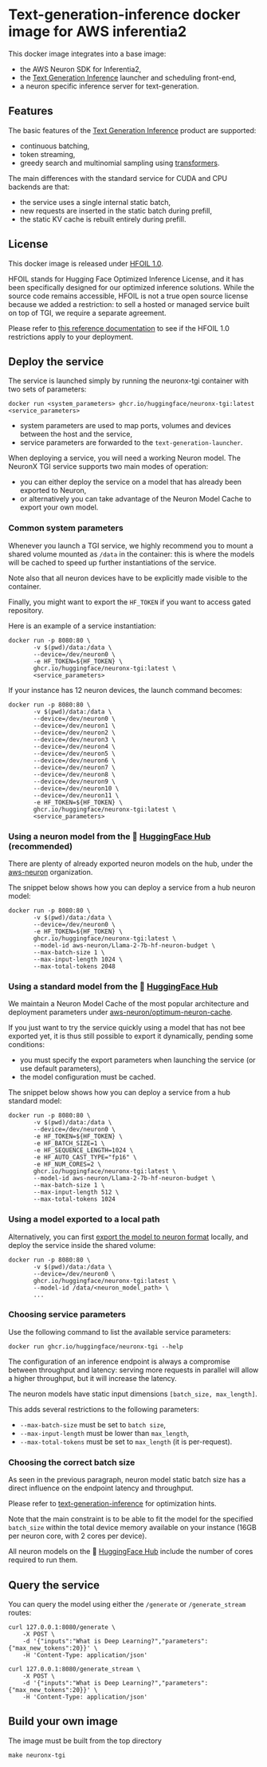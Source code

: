 # Text-generation-inference docker image for AWS inferentia2

This docker image integrates into a base image:

- the AWS Neuron SDK for Inferentia2,
- the [Text Generation Inference](https://github.com/huggingface/text-generation-inference) launcher and scheduling front-end,
- a neuron specific inference server for text-generation.

## Features

The basic features of the [Text Generation Inference](https://github.com/huggingface/text-generation-inference) product are supported:

- continuous batching,
- token streaming,
- greedy search and multinomial sampling using [transformers](https://huggingface.co/docs/transformers/generation_strategies#customize-text-generation).

The main differences with the standard service for CUDA and CPU backends are that:

- the service uses a single internal static batch,
- new requests are inserted in the static batch during prefill,
- the static KV cache is rebuilt entirely during prefill.

## License

This docker image is released under [HFOIL 1.0](https://github.com/huggingface/text-generation-inference/blob/bde25e62b33b05113519e5dbf75abda06a03328e/LICENSE).

HFOIL stands for Hugging Face Optimized Inference License, and it has been specifically designed for our optimized inference solutions. While the source code remains accessible, HFOIL is not a true open source license because we added a restriction: to sell a hosted or managed service built on top of TGI, we require a separate agreement.

Please refer to [this reference documentation](https://github.com/huggingface/text-generation-inference/issues/726) to see if the HFOIL 1.0 restrictions apply to your deployment.

## Deploy the service

The service is launched simply by running the neuronx-tgi container with two sets of parameters:

```
docker run <system_parameters> ghcr.io/huggingface/neuronx-tgi:latest <service_parameters>
```

- system parameters are used to map ports, volumes and devices between the host and the service,
- service parameters are forwarded to the `text-generation-launcher`.

When deploying a service, you will need a working Neuron model. The NeuronX TGI service supports two main modes of operation:

- you can either deploy the service on a model that has already been exported to Neuron,
- or alternatively you can take advantage of the Neuron Model Cache to export your own model.

### Common system parameters

Whenever you launch a TGI service, we highly recommend you to mount a shared volume mounted as `/data` in the container: this is where
the models will be cached to speed up further instantiations of the service.

Note also that all neuron devices have to be explicitly made visible to the container.

Finally, you might want to export the `HF_TOKEN` if you want to access gated repository.

Here is an example of a service instantiation:

```
docker run -p 8080:80 \
       -v $(pwd)/data:/data \
       --device=/dev/neuron0 \
       -e HF_TOKEN=${HF_TOKEN} \
       ghcr.io/huggingface/neuronx-tgi:latest \
       <service_parameters>
```

If your instance has 12 neuron devices, the launch command becomes:

```
docker run -p 8080:80 \
       -v $(pwd)/data:/data \
       --device=/dev/neuron0 \
       --device=/dev/neuron1 \
       --device=/dev/neuron2 \
       --device=/dev/neuron3 \
       --device=/dev/neuron4 \
       --device=/dev/neuron5 \
       --device=/dev/neuron6 \
       --device=/dev/neuron7 \
       --device=/dev/neuron8 \
       --device=/dev/neuron9 \
       --device=/dev/neuron10 \
       --device=/dev/neuron11 \
       -e HF_TOKEN=${HF_TOKEN} \
       ghcr.io/huggingface/neuronx-tgi:latest \
       <service_parameters>
```


### Using a neuron model from the 🤗 [HuggingFace Hub](https://huggingface.co/aws-neuron) (recommended)

There are plenty of already exported neuron models on the hub, under the [aws-neuron](https://huggingface.co/aws-neuron) organization.

The snippet below shows how you can deploy a service from a hub neuron model:

```
docker run -p 8080:80 \
       -v $(pwd)/data:/data \
       --device=/dev/neuron0 \
       -e HF_TOKEN=${HF_TOKEN} \
       ghcr.io/huggingface/neuronx-tgi:latest \
       --model-id aws-neuron/Llama-2-7b-hf-neuron-budget \
       --max-batch-size 1 \
       --max-input-length 1024 \
       --max-total-tokens 2048
```

### Using a standard model from the 🤗 [HuggingFace Hub](https://huggingface.co/aws-neuron)


We maintain a Neuron Model Cache of the most popular architecture and deployment parameters under [aws-neuron/optimum-neuron-cache](https://huggingface.co/aws-neuron/optimum-neuron-cache).

If you just want to try the service quickly using a model that has not bee exported yet, it is thus still
possible to export it dynamically, pending some conditions:
- you must specify the export parameters when launching the service (or use default parameters),
- the model configuration must be cached.

The snippet below shows how you can deploy a service from a hub standard model:

```
docker run -p 8080:80 \
       -v $(pwd)/data:/data \
       --device=/dev/neuron0 \
       -e HF_TOKEN=${HF_TOKEN} \
       -e HF_BATCH_SIZE=1 \
       -e HF_SEQUENCE_LENGTH=1024 \
       -e HF_AUTO_CAST_TYPE="fp16" \
       -e HF_NUM_CORES=2 \
       ghcr.io/huggingface/neuronx-tgi:latest \
       --model-id aws-neuron/Llama-2-7b-hf-neuron-budget \
       --max-batch-size 1 \
       --max-input-length 512 \
       --max-total-tokens 1024
```

### Using a model exported to a local path

Alternatively, you can first [export the model to neuron format](https://huggingface.co/docs/optimum-neuron/main/en/guides/models#configuring-the-export-of-a-generative-model) locally, and deploy the service inside the shared volume:

```
docker run -p 8080:80 \
       -v $(pwd)/data:/data \
       --device=/dev/neuron0 \
       ghcr.io/huggingface/neuronx-tgi:latest \
       --model-id /data/<neuron_model_path> \
       ...
```

### Choosing service parameters

Use the following command to list the available service parameters:

```
docker run ghcr.io/huggingface/neuronx-tgi --help
```

The configuration of an inference endpoint is always a compromise between throughput and latency: serving more requests in parallel will allow a higher throughput, but it will increase the latency.

The neuron models have static input dimensions `[batch_size, max_length]`.

This adds several restrictions to the following parameters:

- `--max-batch-size` must be set to `batch size`,
- `--max-input-length` must be lower than `max_length`,
- `--max-total-tokens` must be set to `max_length` (it is per-request).

### Choosing the correct batch size

As seen in the previous paragraph, neuron model static batch size has a direct influence on the endpoint latency and throughput.

Please refer to [text-generation-inference](https://github.com/huggingface/text-generation-inference) for optimization hints.

Note that the main constraint is to be able to fit the model for the specified `batch_size` within the total device memory available
on your instance (16GB per neuron core, with 2 cores per device).

All neuron models on the 🤗 [HuggingFace Hub](https://huggingface.co/aws-neuron) include the number of cores required to run them.

## Query the service

You can query the model using either the `/generate` or `/generate_stream` routes:

```
curl 127.0.0.1:8080/generate \
    -X POST \
    -d '{"inputs":"What is Deep Learning?","parameters":{"max_new_tokens":20}}' \
    -H 'Content-Type: application/json'
```

```
curl 127.0.0.1:8080/generate_stream \
    -X POST \
    -d '{"inputs":"What is Deep Learning?","parameters":{"max_new_tokens":20}}' \
    -H 'Content-Type: application/json'
```

## Build your own image

The image must be built from the top directory

```
make neuronx-tgi
```
